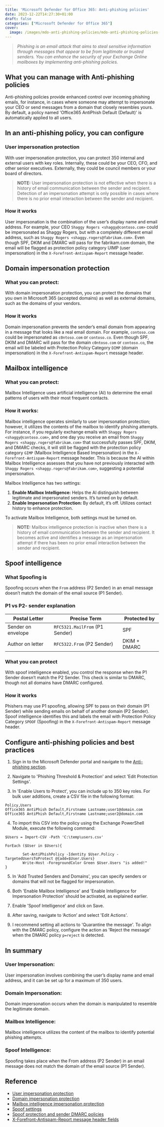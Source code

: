 ```yaml
---
title: 'Microsoft Defender for Office 365: Anti-phishing policies'
date: 2023-12-22T14:27:30+01:00
draft: false
categories: ["Microsoft Defender for Office 365"]
cover: 
  image: /images/mdo-anti-phishing-policies/mdo-anti-phishing-policies-front.png
---
```


> _Phishing is an email attack that aims to steal sensitive information through messages that appear to be from legitimate or trusted senders. You can enhance the security of your Exchange Online mailboxes by implementing anti-phishing policies._

## What you can manage with Anti-phishing policies
Anti-phishing policies provide enhanced control over incoming phishing emails, for instance, in cases where someone may attempt to impersonate your CEO or send messages from a domain that closely resembles yours. By default, a policy named 'Office365 AntiPhish Default (Default)' is automatically applied to all users.


## In an anti-phishing policy, you can configure
### User impersonation protection
With user impersonation protection, you can protect 350 internal and external users with key roles. Internally, these could be your CEO, CFO, and other senior executives. Externally, they could be council members or your board of directors.

> **NOTE:** User impersonation protection is not effective when there is a history of email communication between the sender and recipient. Detection of an impersonation attempt is only possible in cases where there is no prior email interaction between the sender and recipient.

### How it works
User impersonation is the combination of the user’s display name and email address. For example, your CEO ```Shaggy Rogers <shaggy@contoso.com>``` could be impersonated as Shaggy Rogers, but with a completely different email address, such as ```Shaggy Rogers <shaggy.rogers@fabrikam.com>```. Even though SPF, DKIM and DMARC will pass for the fabrikam.com domain, the email will be flagged as protection policy category UIMP (user impersonation) in the ```X-Forefront-Antispam-Report``` message header.

## Domain impersonation protection
### What you can protect:
With domain impersonation protection, you can protect the domains that you own in Microsoft 365 (accepted domains) as well as external domains, such as the domains of your vendors.

### How it works
Domain impersonation prevents the sender’s email domain from appearing in a message that looks like a real email domain. For example, ```contoso.com``` could be impersonated as ```c0ntoso.com``` or ```contoso.co```. Even though SPF, DKIM and DMARC will pass for the domain ```c0ntoso.com``` or ```contoso.co```, the email will be labeled with Protection Policy Category ```DIMP``` (domain impersonation) in the ```X-Forefront-Antispam-Report``` message header.

## Mailbox intelligence
### What you can protect:
Mailbox Intelligence uses artificial intelligence (AI) to determine the email patterns of users with their most frequent contacts.

### How it works:
Mailbox intelligence operates similarly to user impersonation protection; however, it utilizes the contents of the mailbox to identify phishing attempts. For instance, if you regularly exchange emails with ```Shaggy Rogers <shaggy@contoso.com>```, and one day you receive an email from ```Shaggy Rogers <shaggy.rogers@fabrikam.com>``` that successfully passes SPF, DKIM, and DMARC checks, it will still be flagged with the protection policy category ```GIMP``` (Mailbox Intelligence Based Impersonation) in the ```X-Forefront-Antispam-Report``` message header. This is because the AI within Mailbox Intelligence assesses that you have not previously interacted with ```Shaggy Rogers <shaggy.rogers@fabrikam.com>```, suggesting a potential impersonation.

Mailbox Intelligence has two settings:

1. **Enable Mailbox Intelligence:** Helps the AI distinguish between legitimate and impersonated senders. It’s turned on by default.
2. **Enable Impersonation Protection:** By default, it’s off. Utilizes contact history to enhance protection.

To activate Mailbox Intelligence, both settings must be turned on.

> **NOTE:** Mailbox intelligence protection is inactive when there is a history of email communication between the sender and recipient. It becomes active and identifies a message as an impersonation attempt if there has been no prior email interaction between the sender and recipient.

## Spoof intelligence
### What Spoofing is
Spoofing occurs when the ```From``` address (P2 Sender) in an email message doesn’t match the domain of the email source (P1 Sender).

### P1 vs P2- sender explanation
| Postal Letter      | Precise Term                        | Protected by  |
| -----------        | -----------                         | -----------   |
| Sender on envelope | ```RFC5321.MailFrom``` (P1 Sender)  |  SPF          |
| Author on letter   | ```RFC5322.From``` (P2 Sender)      |  DKIM + DMARC |

### What you can protect
With spoof intelligence enabled, you control the response when the P1 Sender doesn’t match the P2 Sender. This check is similar to DMARC, though not all domains have DMARC configured.

### How it works
Phishers may use P1 spoofing, allowing SPF to pass on their domain (P1 Sender) while sending emails on behalf of another domain (P2 Sender). Spoof intelligence identifies this and labels the email with Protection Policy Category ```SPOOF``` (Spoofing) in the ```X-Forefront-Antispam-Report``` message header.

## Configure anti-phishing policies and best practices
1. Sign in to the Microsoft Defender portal and navigate to the [Anti-phishing section](https://security.microsoft.com/antiphishing).

2. Navigate to 'Phishing Threshold & Protection' and select 'Edit Protection Settings'.

3. In 'Enable Users to Protect', you can include up to 350 key roles. For bulk user additions, create a CSV file in the following format:
```
Policy,Users
Office365 AntiPhish Default,Firstname Lastname;user1@domain.com
Office365 AntiPhish Default,Firstname Lastname;user2@domain.com
```

4. To import this CSV into the policy using the Exchange PowerShell Module, execute the following command:
```
$Users = Import-CSV -Path 'C:\temp\users.csv'

ForEach ($User in $Users){
  
        Set-AntiPhishPolicy -Identity $User.Policy -TargetedUsersToProtect @{add=$User.Users}
        Write-Host -ForegroundColor Green $User.Users "is added!"
}
```

5. In 'Add Trusted Senders and Domains', you can specify senders or domains that will not be flagged for impersonation.

6. Both 'Enable Mailbox Intelligence' and 'Enable Intelligence for Impersonation Protection' should be activated, as explained earlier.

7. Enable 'Spoof Intelligence' and click on Save.

8. After saving, navigate to ‘Action’ and select 'Edit Actions'.

9. I recommend setting all actions to 'Quarantine the message'. To align with the DMARC policy, configure the action as 'Reject the message' when the DMARC policy ```p=reject``` is detected.

## In summary
### User Impersonation:
User impersonation involves combining the user’s display name and email address, and it can be set up for a maximum of 350 users.

### Domain Impersonation:
Domain impersonation occurs when the domain is manipulated to resemble the legitimate domain.

### Mailbox Intelligence:
Mailbox intelligence utilizes the content of the mailbox to identify potential phishing attempts.

### Spoof Intelligence:
Spoofing takes place when the From address (P2 Sender) in an email message does not match the domain of the email source (P1 Sender).

## Reference
- [User impersonation protection](https://learn.microsoft.com/en-us/microsoft-365/security/office-365-security/anti-phishing-policies-about?view=o365-worldwide#impersonation-settings-in-anti-phishing-policies-in-microsoft-defender-for-office-365)
- [Domain impersonation protection](https://learn.microsoft.com/en-us/microsoft-365/security/office-365-security/anti-phishing-policies-about?view=o365-worldwide#domain-impersonation-protection)
- [Mailbox intelligence impersonation protection](https://learn.microsoft.com/en-us/microsoft-365/security/office-365-security/anti-phishing-policies-about?view=o365-worldwide#mailbox-intelligence-impersonation-protection)
- [Spoof settings](https://learn.microsoft.com/en-us/microsoft-365/security/office-365-security/anti-phishing-policies-about?view=o365-worldwide#spoof-settings)
- [Spoof protection and sender DMARC policies](https://learn.microsoft.com/en-us/microsoft-365/security/office-365-security/anti-phishing-policies-about?view=o365-worldwide#spoof-protection-and-sender-dmarc-policies)
- [X-Forefront-Antispam-Report message header fields](https://learn.microsoft.com/en-us/microsoft-365/security/office-365-security/message-headers-eop-mdo?view=o365-worldwide#x-forefront-antispam-report-message-header-fields)